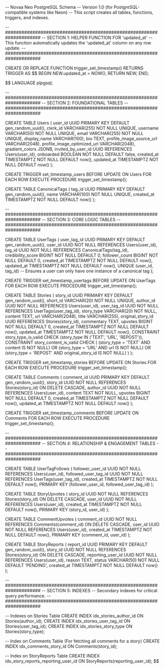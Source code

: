 -- Novaa Neo PostgreSQL Schema
-- Version 1.0 (for PostgreSQL-compatible systems like Neon)
-- This script creates all tables, functions, triggers, and indexes.

-- #####################################################################
-- SECTION 1: HELPER FUNCTION FOR 'updated_at'
-- This function automatically updates the 'updated_at' column on any row update.
-- #####################################################################

CREATE OR REPLACE FUNCTION trigger_set_timestamp()
RETURNS TRIGGER AS $$
BEGIN
NEW.updated_at = NOW();
RETURN NEW;
END;

$$
LANGUAGE plpgsql;


-- #####################################################################
-- SECTION 2: FOUNDATIONAL TABLES
-- #####################################################################

CREATE TABLE Users (
    user_id UUID PRIMARY KEY DEFAULT gen_random_uuid(),
    clerk_id VARCHAR(255) NOT NULL UNIQUE,
    username VARCHAR(50) NOT NULL UNIQUE,
    email VARCHAR(255) NOT NULL UNIQUE,
    display_name VARCHAR(100),
    bio TEXT,
    profile_image_source_url VARCHAR(2048),
    profile_image_optimized_url VARCHAR(2048),
    gradient_colors JSONB,
    invited_by_user_id UUID REFERENCES Users(user_id),
    onboarded BOOLEAN NOT NULL DEFAULT false,
    created_at TIMESTAMPTZ NOT NULL DEFAULT now(),
    updated_at TIMESTAMPTZ NOT NULL DEFAULT now()
);

CREATE TRIGGER set_timestamp_users
BEFORE UPDATE ON Users
FOR EACH ROW
EXECUTE PROCEDURE trigger_set_timestamp();


CREATE TABLE CanonicalTags (
    tag_id UUID PRIMARY KEY DEFAULT gen_random_uuid(),
    name VARCHAR(100) NOT NULL UNIQUE,
    created_at TIMESTAMPTZ NOT NULL DEFAULT now()
);


-- #####################################################################
-- SECTION 3: CORE LOGIC TABLES
-- #####################################################################

CREATE TABLE UserTags (
    user_tag_id UUID PRIMARY KEY DEFAULT gen_random_uuid(),
    user_id UUID NOT NULL REFERENCES Users(user_id),
    tag_id UUID NOT NULL REFERENCES CanonicalTags(tag_id),
    credibility_score BIGINT NOT NULL DEFAULT 0,
    follower_count BIGINT NOT NULL DEFAULT 0,
    created_at TIMESTAMPTZ NOT NULL DEFAULT now(),
    updated_at TIMESTAMPTZ NOT NULL DEFAULT now(),
    UNIQUE (user_id, tag_id) -- Ensures a user can only have one instance of a canonical tag
);

CREATE TRIGGER set_timestamp_usertags
BEFORE UPDATE ON UserTags
FOR EACH ROW
EXECUTE PROCEDURE trigger_set_timestamp();


CREATE TABLE Stories (
    story_id UUID PRIMARY KEY DEFAULT gen_random_uuid(),
    short_id VARCHAR(20) NOT NULL UNIQUE,
    author_id UUID NOT NULL REFERENCES Users(user_id),
    user_tag_id UUID NOT NULL REFERENCES UserTags(user_tag_id),
    story_type VARCHAR(20) NOT NULL,
    content TEXT,
    url VARCHAR(2048),
    title VARCHAR(255),
    original_story_id UUID REFERENCES Stories(story_id),
    commentary TEXT,
    upvotes BIGINT NOT NULL DEFAULT 0,
    created_at TIMESTAMPTZ NOT NULL DEFAULT now(),
    updated_at TIMESTAMPTZ NOT NULL DEFAULT now(),
    CONSTRAINT story_type_is_valid CHECK (story_type IN ('TEXT', 'URL', 'REPOST')),
    CONSTRAINT story_content_is_valid CHECK (
        (story_type = 'TEXT' AND content IS NOT NULL) OR
        (story_type = 'URL' AND url IS NOT NULL) OR
        (story_type = 'REPOST' AND original_story_id IS NOT NULL)
    )
);

CREATE TRIGGER set_timestamp_stories
BEFORE UPDATE ON Stories
FOR EACH ROW
EXECUTE PROCEDURE trigger_set_timestamp();


CREATE TABLE Comments (
    comment_id UUID PRIMARY KEY DEFAULT gen_random_uuid(),
    story_id UUID NOT NULL REFERENCES Stories(story_id) ON DELETE CASCADE,
    author_id UUID NOT NULL REFERENCES Users(user_id),
    content TEXT NOT NULL,
    upvotes BIGINT NOT NULL DEFAULT 0,
    created_at TIMESTAMPTZ NOT NULL DEFAULT now(),
    updated_at TIMESTAMPTZ NOT NULL DEFAULT now()
);

CREATE TRIGGER set_timestamp_comments
BEFORE UPDATE ON Comments
FOR EACH ROW
EXECUTE PROCEDURE trigger_set_timestamp();


-- #####################################################################
-- SECTION 4: RELATIONSHIP & ENGAGEMENT TABLES
-- #####################################################################

CREATE TABLE UserTagFollows (
    follower_user_id UUID NOT NULL REFERENCES Users(user_id),
    followed_user_tag_id UUID NOT NULL REFERENCES UserTags(user_tag_id),
    created_at TIMESTAMPTZ NOT NULL DEFAULT now(),
    PRIMARY KEY (follower_user_id, followed_user_tag_id)
);

CREATE TABLE StoryUpvotes (
    story_id UUID NOT NULL REFERENCES Stories(story_id) ON DELETE CASCADE,
    user_id UUID NOT NULL REFERENCES Users(user_id),
    created_at TIMESTAMPTZ NOT NULL DEFAULT now(),
    PRIMARY KEY (story_id, user_id)
);

CREATE TABLE CommentUpvotes (
    comment_id UUID NOT NULL REFERENCES Comments(comment_id) ON DELETE CASCADE,
    user_id UUID NOT NULL REFERENCES Users(user_id),
    created_at TIMESTAMPTZ NOT NULL DEFAULT now(),
    PRIMARY KEY (comment_id, user_id)
);

CREATE TABLE StoryReports (
    report_id UUID PRIMARY KEY DEFAULT gen_random_uuid(),
    story_id UUID NOT NULL REFERENCES Stories(story_id) ON DELETE CASCADE,
    reporting_user_id UUID NOT NULL REFERENCES Users(user_id),
    reason TEXT,
    status VARCHAR(50) NOT NULL DEFAULT 'PENDING',
    created_at TIMESTAMPTZ NOT NULL DEFAULT now()
);


-- #####################################################################
-- SECTION 5: INDEXES
-- Secondary indexes for critical query performance.
-- #####################################################################

-- Indexes on Stories Table
CREATE INDEX idx_stories_author_id ON Stories(author_id);
CREATE INDEX idx_stories_user_tag_id ON Stories(user_tag_id);
CREATE INDEX idx_stories_story_type ON Stories(story_type);

-- Index on Comments Table (For fetching all comments for a story)
CREATE INDEX idx_comments_story_id ON Comments(story_id);

-- Index on StoryReports Table
CREATE INDEX idx_story_reports_reporting_user_id ON StoryReports(reporting_user_id);
$$
